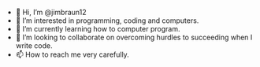 - 👋 Hi, I’m @jimbraun12
- 👀 I’m interested in programming, coding and computers.
- 🌱 I’m currently learning how to computer program.
- 💞️ I’m looking to collaborate on overcoming hurdles to succeeding when I write code.
- 📫 How to reach me very carefully.

<!---
jimbraun12/jimbraun12 is a ✨ special ✨ repository because its `README.md` (this file) appears on your GitHub profile.
You can click the Preview link to take a look at your changes.
--->
